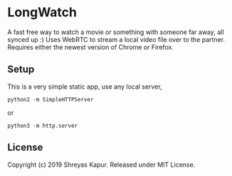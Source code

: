 # LongWatch

A fast free way to watch a movie or something with someone far away, all synced up :)
Uses WebRTC to stream a local video file over to the partner. Requires either the
newest version of Chrome or Firefox.

## Setup

This is a very simple static app, use any local server,

```
python2 -m SimpleHTTPServer
```

or

```
python3 -m http.server
```

## License
Copyright (c) 2019 Shreyas Kapur. Released under MIT License.
